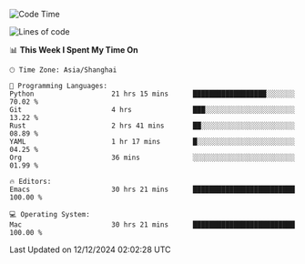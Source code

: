<!--START_SECTION:waka-->
![Code Time](http://img.shields.io/badge/Code%20Time-2%2C365%20hrs%2014%20mins-blue)

![Lines of code](https://img.shields.io/badge/From%20Hello%20World%20I%27ve%20Written-309.4%20thousand%20lines%20of%20code-blue)

📊 **This Week I Spent My Time On** 

```text
🕑︎ Time Zone: Asia/Shanghai

💬 Programming Languages: 
Python                   21 hrs 15 mins      ██████████████████░░░░░░░   70.02 % 
Git                      4 hrs               ███░░░░░░░░░░░░░░░░░░░░░░   13.22 % 
Rust                     2 hrs 41 mins       ██░░░░░░░░░░░░░░░░░░░░░░░   08.89 % 
YAML                     1 hr 17 mins        █░░░░░░░░░░░░░░░░░░░░░░░░   04.25 % 
Org                      36 mins             ░░░░░░░░░░░░░░░░░░░░░░░░░   01.99 % 

🔥 Editors: 
Emacs                    30 hrs 21 mins      █████████████████████████   100.00 % 

💻 Operating System: 
Mac                      30 hrs 21 mins      █████████████████████████   100.00 % 
```


 Last Updated on 12/12/2024 02:02:28 UTC
<!--END_SECTION:waka-->
